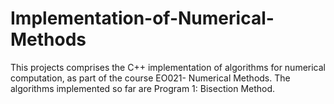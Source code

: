 # Implementation-of-Numerical-Methods
This projects comprises the C++ implementation of algorithms for numerical computation, as part of the course EO021- Numerical Methods.
The algorithms implemented so far are
Program 1: Bisection Method.
